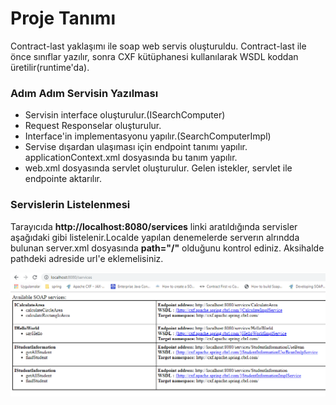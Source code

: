 # Proje Tanımı
Contract-last yaklaşımı ile soap web servis oluşturuldu.
Contract-last ile önce sınıflar yazılır, sonra CXF kütüphanesi kullanılarak WSDL koddan  üretilir(runtime'da).

### Adım Adım Servisin Yazılması


- Servisin interface oluşturulur.(ISearchComputer)
- Request Responselar oluşturulur.
- Interface'in implementasyonu yapılır.(SearchComputerImpl)
- Servise dışardan ulaşıması için endpoint tanımı yapılır. applicationContext.xml dosyasında bu tanım yapılır.
- web.xml dosyasında servlet oluşturulur. Gelen istekler, servlet ile endpointe aktarılır.

### Servislerin Listelenmesi

Tarayıcıda **http://localhost:8080/services** linki aratıldığında servisler aşağıdaki gibi listelenir.Localde yapılan denemelerde serverın alrındda bulunan server.xml
dosyasında **path="/"** olduğunu kontrol ediniz. Aksihalde pathdeki adreside url'e eklemelisiniz.


![Github ](services.png)

